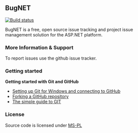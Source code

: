 ## BugNET
[![Build status](https://ci.appveyor.com/api/projects/status/cxjoko5pb3sxv0a1?svg=true)](https://ci.appveyor.com/project/wrhighfield/bugnet)

BugNET is a free, open source issue tracking and project issue management solution for the ASP.NET platform.

### More Information & Support

To report issues use the github issue tracker.

### Getting started

**Getting started with Git and GitHub**

 * [Setting up Git for Windows and connecting to GitHub](http://help.github.com/win-set-up-git/)
 * [Forking a GitHub repository](http://help.github.com/fork-a-repo/)
 * [The simple guide to GIT](http://rogerdudler.github.com/git-guide/)
 

### License

Source code is licensed under [MS-PL](http://opensource.org/licenses/MS-PL)
